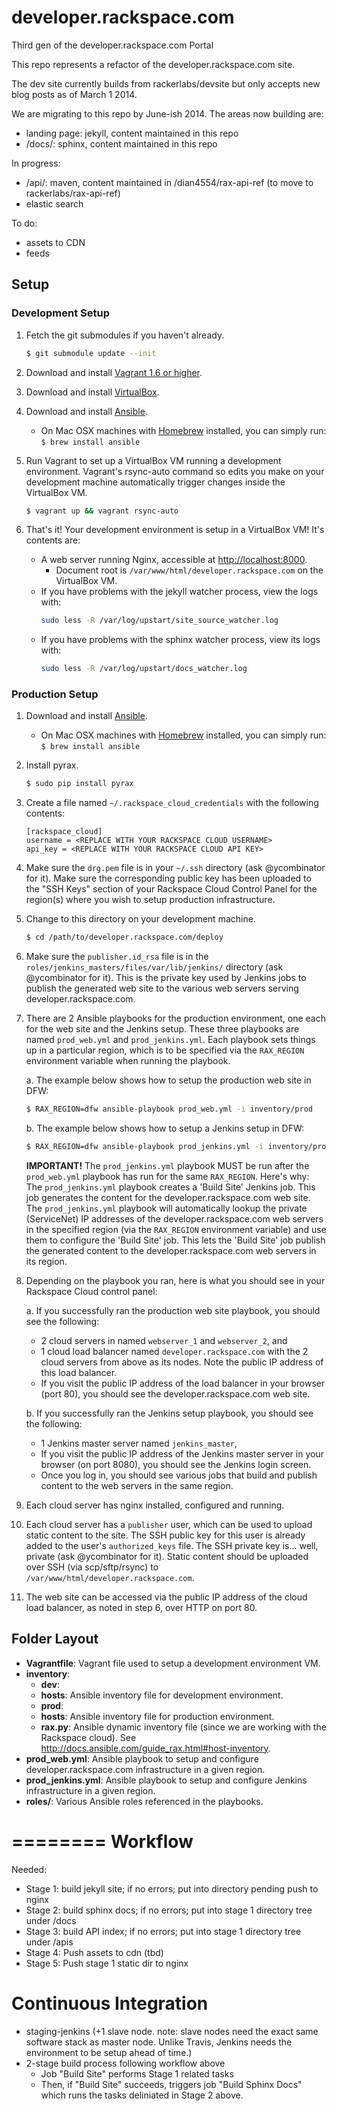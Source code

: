 developer.rackspace.com
=======================

Third gen of the developer.rackspace.com Portal

This repo represents a refactor of the developer.rackspace.com site.

The dev site currently builds from rackerlabs/devsite but only accepts new blog posts as of March 1 2014.

We are migrating to this repo by June-ish 2014. The areas now building are:
- landing page: jekyll, content maintained in this repo
- /docs/: sphinx, content maintained in this repo

In progress:
- /api/: maven, content maintained in /dian4554/rax-api-ref (to move to rackerlabs/rax-api-ref)
- elastic search

To do:
- assets to CDN
- feeds

## Setup

### Development Setup

1. Fetch the git submodules if you haven't already.

   ```bash
   $ git submodule update --init
   ```

2. Download and install [Vagrant 1.6 or higher](http://www.vagrantup.com/downloads.html).

3. Download and install [VirtualBox](https://www.virtualbox.org/wiki/Downloads).

4. Download and install [Ansible](http://docs.ansible.com/intro_installation.html#installing-the-control-machine).
   * On Mac OSX machines with [Homebrew](http://brew.sh/) installed, you can simply run: `$ brew install ansible`

5. Run Vagrant to set up a VirtualBox VM running a development environment. Vagrant's rsync-auto command so edits you make on your development machine automatically trigger changes inside the VirtualBox VM.

    ```bash
    $ vagrant up && vagrant rsync-auto
    ```

6. That's it! Your development environment is setup in a VirtualBox VM! It's contents are:
   * A web server running Nginx, accessible at [http://localhost:8000](http://localhost:8000).
      * Document root is `/var/www/html/developer.rackspace.com` on the VirtualBox VM.
   * If you have problems with the jekyll watcher process, view the logs with:
     ```bash
     sudo less -R /var/log/upstart/site_source_watcher.log
     ```
   * If you have problems with the sphinx watcher process, view its logs with:
     ```bash
     sudo less -R /var/log/upstart/docs_watcher.log
     ```


### Production Setup

1. Download and install [Ansible](http://docs.ansible.com/intro_installation.html#installing-the-control-machine).
   * On Mac OSX machines with [Homebrew](http://brew.sh/) installed, you can simply run: `$ brew install ansible`


2. Install pyrax.

   ```bash
   $ sudo pip install pyrax
   ```

3. Create a file named `~/.rackspace_cloud_credentials` with the following contents:

    ```
    [rackspace_cloud]
    username = <REPLACE WITH YOUR RACKSPACE CLOUD USERNAME>
    api_key = <REPLACE WITH YOUR RACKSPACE CLOUD API KEY>
    ```

4. Make sure the `drg.pem` file is in your `~/.ssh` directory (ask @ycombinator for it). Make sure the corresponding public key has been uploaded to the "SSH Keys" section of your Rackspace Cloud Control Panel for the region(s) where you wish to setup production infrastructure.

5. Change to this directory on your development machine.

    ```bash
    $ cd /path/to/developer.rackspace.com/deploy
    ```

6. Make sure the `publisher.id_rsa` file is in the `roles/jenkins_masters/files/var/lib/jenkins/` directory (ask @ycombinator for it). This is the private key used by Jenkins jobs to publish the generated web site to the various web servers serving developer.rackspace.com.

7. There are 2 Ansible playbooks for the production environment, one each for the web site and the Jenkins setup. These three playbooks are named `prod_web.yml` and `prod_jenkins.yml`. Each playbook sets things up in a particular region, which is to be specified via the `RAX_REGION` environment variable when running the playbook.

   a. The example below shows how to setup the production web site in DFW:

      ```bash
      $ RAX_REGION=dfw ansible-playbook prod_web.yml -i inventory/prod
      ```

   b. The example below shows how to setup a Jenkins setup in DFW:

      ```bash
      $ RAX_REGION=dfw ansible-playbook prod_jenkins.yml -i inventory/prod
      ```

      **IMPORTANT!** The `prod_jenkins.yml` playbook MUST be run after the `prod_web.yml` playbook has run for the same `RAX_REGION`. Here's why: The `prod_jenkins.yml` playbook creates a 'Build Site' Jenkins job. This job generates the content for the developer.rackspace.com web site. The `prod_jenkins.yml` playbook will automatically lookup the private (ServiceNet) IP addresses of the developer.rackspace.com web servers in the specified region (via the `RAX_REGION` environment variable) and use them to configure the 'Build Site' job. This lets the 'Build Site' job publish the generated content to the developer.rackspace.com web servers in its region.

8. Depending on the playbook you ran, here is what you should see in your Rackspace Cloud control panel:

   a. If you successfully ran the production web site playbook, you should see the following:
      * 2 cloud servers in named `webserver_1` and `webserver_2`, and
      * 1 cloud load balancer named `developer.rackspace.com` with the 2 cloud servers from above as its nodes. Note the public IP address of this load balancer.
      * If you visit the public IP address of the load balancer in your browser (port 80), you should see the developer.rackspace.com web site.

   b. If you successfully ran the Jenkins setup playbook, you should see the following:
      * 1 Jenkins master server named `jenkins_master`,
      * If you visit the public IP address of the Jenkins master server in your browser (on port 8080), you should see the Jenkins login screen.
      * Once you log in, you should see various jobs that build and publish content to the web servers in the same region.

9. Each cloud server has nginx installed, configured and running.

10. Each cloud server has a `publisher` user, which can be used to upload static content to the site. The SSH public key for this user is already added to the user's `authorized_keys` file. The SSH private key is... well, private (ask @ycombinator for it). Static content should be uploaded over SSH (via scp/sftp/rsync) to `/var/www/html/developer.rackspace.com`.

11. The web site can be accessed via the public IP address of the cloud load balancer, as noted in step 6, over HTTP on port 80.

## Folder Layout

* **Vagrantfile**: Vagrant file used to setup a development environment VM.
* **inventory**:
  * **dev**:
   * **hosts**: Ansible inventory file for development environment.
  * **prod**:
   * **hosts**: Ansible inventory file for production environment.
   * **rax.py**: Ansible dynamic inventory file (since we are working with the Rackspace cloud). See http://docs.ansible.com/guide_rax.html#host-inventory.
* **prod_web.yml**: Ansible playbook to setup and configure developer.rackspace.com infrastructure in a given region.
* **prod_jenkins.yml**: Ansible playbook to setup and configure Jenkins infrastructure in a given region.
* **roles/**: Various Ansible roles referenced in the playbooks.



========
Workflow
========

Needed:
* Stage 1: build jekyll site; if no errors; put into directory pending push to nginx
* Stage 2: build sphinx docs; if no errors; put into stage 1 directory tree under /docs
* Stage 3: build API index; if no errors; put into stage 1 directory tree under /apis
* Stage 4: Push assets to cdn (tbd)
* Stage 5: Push stage 1 static dir to nginx

Continuous Integration
======================
* staging-jenkins (+1 slave node. note: slave nodes need the exact same software stack as master node. Unlike Travis, Jenkins needs the environment to be setup ahead of time.)
* 2-stage build process following workflow above
  * Job "Build Site" performs Stage 1 related tasks
  * Then, if "Build Site" succeeds, triggers job "Build Sphinx Docs" which runs the tasks deliniated in Stage 2 above.
